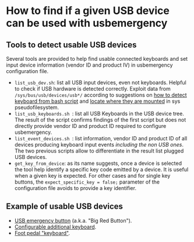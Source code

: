# How to find if a given USB device can be used with usbemergency
## Tools to detect usable USB devices 
Several tools are provided to help find usable connected keyboards and set input device information (vendor ID and product IV) in usbemergency configuration file.
* `list_usb_dev.sh`: list all USB input devices, even not keyboards. Helpful to check if USB hardware is detected correctly. Exploit data from `/sys/bus/usb/devices/usb*/` according to suggestions on [how to detect keyboard from bash script](https://serverfault.com/questions/126291/ubuntu-keyboard-detection-from-bash-script) and [locate where they are mounted](https://askubuntu.com/questions/725068/where-is-my-keyboard-mouse-and-other-hci-devices-mounted-in-linux
) in sys pseudofilesystem.
* `list_usb_keyboards.sh `: list all USB Keyboards in the USB device tree. The result of the script confirms findings of the first script but does not directly provide vendor ID and product ID required to configure usbemergency.
* `list_event_devices.sh `: list information, vendor ID and product ID of all devices producing keyboard input events *including the non USB ones*. The two previous scripts allow to differentiate in the result list plugged USB devices.
* `get_key_from_device`: as its name suggests, once a device is selected the tool help identify a specific key code emitted by a device. It is useful when a given key is expected. For other cases and for single key buttons, the `expect_specific_key = false;` parameter of the configuration file avoids to provide a key identifier.  

## Example of usable USB devices

 * [USB emergency button](
https://www.aliexpress.com/item/1005003800699044.html?spm=a2g0o.search0304.0.0.6b47165eRqS1KD&algo_pvid=a37416ee-b6a4-455a-a2be-386e44153b9b&algo_exp_id=a37416ee-b6a4-455a-a2be-386e44153b9b-9&pdp_ext_f=%7B%22sku_id%22%3A%2212000027209131734%22%7D&pdp_npi=2%40dis%21EUR%21%2135.98%21%21%21%21%21%402103143616613329165173287e1060%2112000027209131734%21sea) (a.k.a. "Big Red Button").
 * [Configurable additional keyboard](
https://www.aliexpress.com/item/1005004652894780.html?spm=a2g0o.search0304.0.0.6b47165eRqS1KD&algo_pvid=a37416ee-b6a4-455a-a2be-386e44153b9b&algo_exp_id=a37416ee-b6a4-455a-a2be-386e44153b9b-13&pdp_ext_f=%7B%22sku_id%22%3A%2212000029989257141%22%7D&pdp_npi=2%40dis%21EUR%21%2117.72%21%21%21%21%21%402103143616613329165173287e1060%2112000029989257141%21sea).
 * [Foot pedal "keyboard"](
https://www.aliexpress.com/item/1005003140625903.html?spm=a2g0o.search0304.0.0.6b47165eRqS1KD&algo_pvid=a37416ee-b6a4-455a-a2be-386e44153b9b&algo_exp_id=a37416ee-b6a4-455a-a2be-386e44153b9b-19&pdp_ext_f=%7B%22sku_id%22%3A%2212000024311357831%22%7D&pdp_npi=2%40dis%21EUR%21%2121.9%21%21%21%21%21%402103143616613329165173287e1060%2112000024311357831%21sea).
